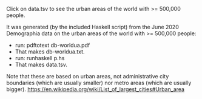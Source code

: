 Click on data.tsv to see the urban areas of the world with >= 500,000 people.

It was generated (by the included Haskell script) from the June 2020 Demographia
data on the urban areas of the world with >= 500,000 people:
- run: pdftotext db-worldua.pdf
- That makes db-worldua.txt.
- run: runhaskell p.hs
- That makes data.tsv.

Note that these are based on urban areas, not administrative city boundaries
(which are usually smaller) nor metro areas (which are usually bigger).
https://en.wikipedia.org/wiki/List_of_largest_cities#Urban_area

